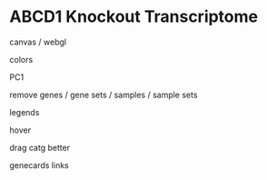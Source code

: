 # ABCD1 Knockout Transcriptome



canvas / webgl


colors


PC1


remove genes / gene sets / samples / sample sets


legends


hover


drag catg better


genecards links



